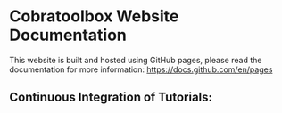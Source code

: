 # Cobratoolbox Website Documentation

This website is built and hosted using GitHub pages, please read the documentation for more information: https://docs.github.com/en/pages


## Continuous Integration of Tutorials:
